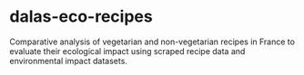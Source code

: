 # dalas-eco-recipes
Comparative analysis of vegetarian and non-vegetarian recipes in France to evaluate their ecological impact using scraped recipe data and environmental impact datasets.
